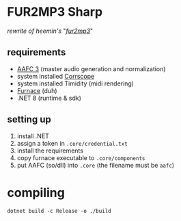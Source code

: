 # FUR2MP3 Sharp
*rewrite of heemin's* "[*fur2mp3*](https://github.com/HeeminTV/fur2mp3/)"

## requirements
- [AAFC 3](https://github.com/architectnt/aafc) (master audio generation and normalization)
- system installed [Corrscope](https://github.com/corrscope/corrscope)
- system installed Timidity (midi rendering)
- [Furnace](https://github.com/tildearrow/furnace) (duh)
- .NET 8 (runtime & sdk)

## setting up
1. install .NET
2. assign a token in `.core/credential.txt`
3. install the requirements
4. copy furnace executable to `.core/components`
5. put AAFC (so/dll) into `.core` (the filename must be `aafc`)

# compiling
```
dotnet build -c Release -o ./build
```